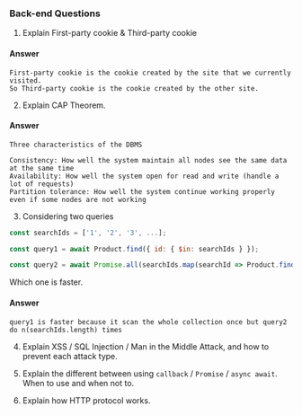 ### Back-end Questions

1. Explain First-party cookie & Third-party cookie
#### Answer
```
First-party cookie is the cookie created by the site that we currently visited.
So Third-party cookie is the cookie created by the other site.
```

2. Explain CAP Theorem.
#### Answer
```
Three characteristics of the DBMS

Consistency: How well the system maintain all nodes see the same data at the same time
Availability: How well the system open for read and write (handle a lot of requests)
Partition tolerance: How well the system continue working properly even if some nodes are not working
```

3. Considering two queries

```javascript
const searchIds = ['1', '2', '3', ...];

const query1 = await Product.find({ id: { $in: searchIds } });

const query2 = await Promise.all(searchIds.map(searchId => Product.find({ id: searchId })));
```

Which one is faster.

#### Answer
```
query1 is faster because it scan the whole collection once but query2 do n(searchIds.length) times
```

4. Explain XSS / SQL Injection / Man in the Middle Attack, and how to prevent each attack type.

5. Explain the different between using `callback` / `Promise` / `async await`. When to use and when not to.

6. Explain how HTTP protocol works.
